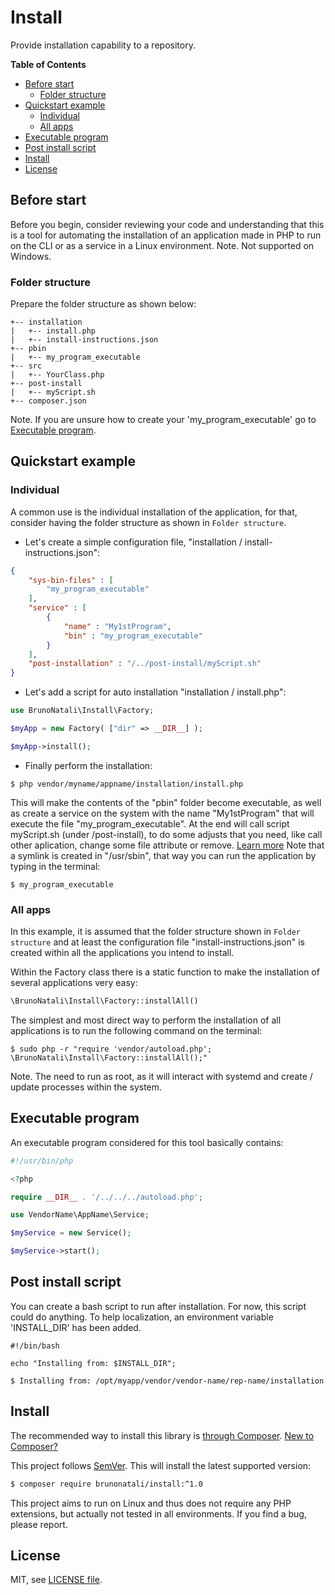 # Install

Provide installation capability to a repository.

**Table of Contents**
* [Before start](#first)
    * [Folder structure](#folder-structure)
* [Quickstart example](#quickstart-example)
    * [Individual](#individual)
    * [All apps](#all-apps)
* [Executable program](#executable-program) 
* [Post install script](#post-install-script)
* [Install](#install)
* [License](#license)

## Before start
Before you begin, consider reviewing your code and understanding that this is a tool for automating the installation of an application made in PHP to run on the CLI or as a service in a Linux environment.
Note. Not supported on Windows.

### Folder structure
Prepare the folder structure as shown below:
```shell
+-- installation
|   +-- install.php
|   +-- install-instructions.json
+-- pbin
|   +-- my_program_executable
+-- src
|   +-- YourClass.php
+-- post-install
|   +-- myScript.sh
+-- composer.json
```

Note. If you are unsure how to create your 'my_program_executable' go to [Executable program](#executable-program).

## Quickstart example
### Individual
A common use is the individual installation of the application, for that, consider having the folder structure as shown in `Folder structure`.

- Let's create a simple configuration file, "installation / install-instructions.json": 

```json
{
    "sys-bin-files" : [
        "my_program_executable"
    ],
    "service" : [
        {
            "name" : "My1stProgram",
            "bin" : "my_program_executable"
        }
    ],
    "post-installation" : "/../post-install/myScript.sh"
}
```
- Let's add a script for auto installation "installation / install.php":

```php
use BrunoNatali\Install\Factory;

$myApp = new Factory( ["dir" => __DIR__] );

$myApp->install();
```
- Finally perform the installation:
```shell
$ php vendor/myname/appname/installation/install.php
```

This will make the contents of the "pbin" folder become executable, as well as create a service on the system with the name "My1stProgram" that will execute the file "my_program_executable". 
At the end will call script myScript.sh (under /post-install), to do some adjusts that you need, like call other aplication, change some file attribute or remove. [Learn more](#post-install-script)
Note that a symlink is created in "/usr/sbin", that way you can run the application by typing in the terminal:
```shell
$ my_program_executable
```

### All apps
In this example, it is assumed that the folder structure shown in `Folder structure` and at least the configuration file "install-instructions.json" is created within all the applications you intend to install.

Within the Factory class there is a static function to make the installation of several applications very easy:
```php
\BrunoNatali\Install\Factory::installAll()
```

The simplest and most direct way to perform the installation of all applications is to run the following command on the terminal:
```shell
$ sudo php -r "require 'vendor/autoload.php'; \BrunoNatali\Install\Factory::installAll();"
```

Note. The need to run as root, as it will interact with systemd and create / update processes within the system.

## Executable program
An executable program considered for this tool basically contains:
```php
#!/usr/bin/php

<?php

require __DIR__ . '/../../../autoload.php';

use VendorName\AppName\Service;

$myService = new Service();

$myService->start();
```

## Post install script
You can create a bash script to run after installation. For now, this script could do anything.
To help localization, an environment variable 'INSTALL_DIR' has been added.
```shell
#!/bin/bash

echo "Installing from: $INSTALL_DIR";

$ Installing from: /opt/myapp/vendor/vendor-name/rep-name/installation
```

## Install

The recommended way to install this library is [through Composer](https://getcomposer.org).
[New to Composer?](https://getcomposer.org/doc/00-intro.md)

This project follows [SemVer](https://semver.org/).
This will install the latest supported version:

```bash
$ composer require brunonatali/install:^1.0
```

This project aims to run on Linux and thus does not require any PHP
extensions, but actually not tested in all environments. If you find a bug, please report.


## License

MIT, see [LICENSE file](LICENSE).
